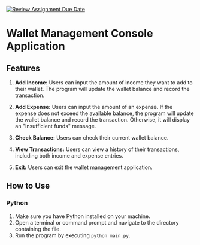 [![Review Assignment Due Date](https://classroom.github.com/assets/deadline-readme-button-24ddc0f5d75046c5622901739e7c5dd533143b0c8e959d652212380cedb1ea36.svg)](https://classroom.github.com/a/hy8NMZUz)

# Wallet Management Console Application

## Features

1. **Add Income:** Users can input the amount of income they want to add to their wallet. The program will update the wallet balance and record the transaction.

2. **Add Expense:** Users can input the amount of an expense. If the expense does not exceed the available balance, the program will update the wallet balance and record the transaction. Otherwise, it will display an "Insufficient funds" message.

3. **Check Balance:** Users can check their current wallet balance.

4. **View Transactions:** Users can view a history of their transactions, including both income and expense entries.

5. **Exit:** Users can exit the wallet management application.

## How to Use

### Python

1. Make sure you have Python installed on your machine.
2. Open a terminal or command prompt and navigate to the directory containing the file.
3. Run the program by executing `python main.py`.
